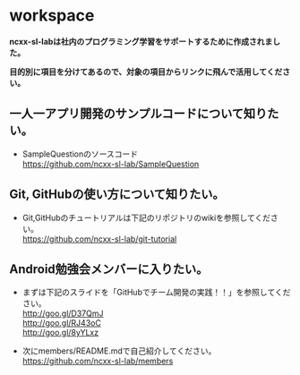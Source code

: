 workspace
=========

**ncxx-sl-labは社内のプログラミング学習をサポートするために作成されました。**

**目的別に項目を分けてあるので、対象の項目からリンクに飛んで活用してください。**

## 一人一アプリ開発のサンプルコードについて知りたい。
- SampleQuestionのソースコード  
https://github.com/ncxx-sl-lab/SampleQuestion

## Git, GitHubの使い方について知りたい。
- Git,GitHubのチュートリアルは下記のリポジトリのwikiを参照してください。  
https://github.com/ncxx-sl-lab/git-tutorial


## Android勉強会メンバーに入りたい。
- まずは下記のスライドを「GitHubでチーム開発の実践！！」を参照してください。  
http://goo.gl/D37QmJ  
http://goo.gl/RJ43oC  
http://goo.gl/8yYLxz

- 次にmembers/README.mdで自己紹介してください。  
https://github.com/ncxx-sl-lab/members
